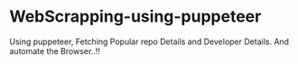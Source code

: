 # WebScrapping-using-puppeteer
Using puppeteer, Fetching Popular repo Details and Developer Details. And automate the Browser..!!
